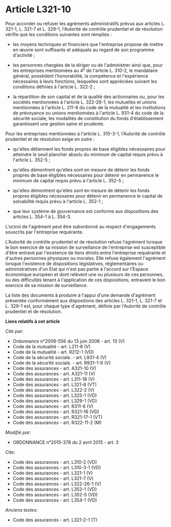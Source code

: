 # Article L321-10

Pour accorder ou refuser les agréments administratifs prévus aux articles L. 321-1, L. 321-7 et L. 329-1, l'Autorité de
contrôle prudentiel et de résolution vérifie que les conditions suivantes sont remplies :

- les moyens techniques et financiers que l'entreprise propose de mettre en œuvre sont suffisants et adéquats au regard de
son programme d'activité ;

- les personnes chargées de la diriger ou de l'administrer ainsi que, pour les entreprises mentionnées au 4° de l'article L.
310-2, le mandataire général, possèdent l'honorabilité, la compétence et l'expérience nécessaires à leurs fonctions,
lesquelles sont appréciées suivant les conditions définies à l'article L. 322-2 ;

- la répartition de son capital et de la qualité des actionnaires ou, pour les sociétés mentionnées à l'article L. 322-26-1,
les mutuelles et unions mentionnées à l'article L. 211-8 du code de la mutualité et les institutions de prévoyance ou unions
mentionnées à l'article L. 931-4 du code de la sécurité sociale, les modalités de constitution du fonds d'établissement
garantissent une gestion saine et prudente. 

Pour les entreprises mentionnées à l'article L. 310-3-1, l'Autorité de contrôle prudentiel et de résolution exige en outre :

- qu'elles détiennent les fonds propres de base éligibles nécessaires pour atteindre le seuil plancher absolu du minimum de
capital requis prévu à l'article L. 352-5 ;

- qu'elles démontrent qu'elles sont en mesure de détenir les fonds propres de base éligibles nécessaires pour détenir en
permanence le minimum de capital requis prévu à l'article L. 352-5 ;

- qu'elles démontrent qu'elles sont en mesure de détenir les fonds propres éligibles nécessaires pour détenir en permanence
le capital de solvabilité requis prévu à l'article L. 352-1 ;

- que leur système de gouvernance est conforme aux dispositions des articles L. 354-1 à L. 354-3. 

L'octroi de l'agrément peut être subordonné au respect d'engagements souscrits par l'entreprise requérante. 

L'Autorité de contrôle prudentiel et de résolution refuse l'agrément lorsque le bon exercice de sa mission de surveillance de
l'entreprise est susceptible d'être entravé par l'existence de liens étroits entre l'entreprise requérante et d'autres
personnes physiques ou morales. Elle refuse également l'agrément lorsque l'existence de dispositions législatives,
réglementaires ou administratives d'un Etat qui n'est pas partie à l'accord sur l'Espace économique européen et dont relèvent
une ou plusieurs de ces personnes, ou des difficultés tenant à l'application de ces dispositions, entravent le bon exercice
de sa mission de surveillance. 

La liste des documents à produire à l'appui d'une demande d'agrément présentée conformément aux dispositions des articles L.
321-1, L. 321-7 et L. 329-1 est, pour chaque type d'agrément, définie par l'Autorité de contrôle prudentiel et de résolution.

**Liens relatifs à cet article**

_Cité par_:

  - Ordonnance n°2008-556 du 13 juin 2008 - art. 13 (V)
  - Code de la mutualité - art. L211-8 (V)
  - Code de la mutualité - art. R212-1 (VD)
  - Code de la sécurité sociale. - art. L931-4 (V)
  - Code de la sécurité sociale. - art. R931-1-6 (V)
  - Code des assurances - art. A321-10 (V)
  - Code des assurances - art. A321-11 (V)
  - Code des assurances - art. L311-18 (V)
  - Code des assurances - art. L321-8 (VT)
  - Code des assurances - art. L322-2 (V)
  - Code des assurances - art. L325-1 (VD)
  - Code des assurances - art. L329-1 (VD)
  - Code des assurances - art. R311-6 (V)
  - Code des assurances - art. R321-16 (VD)
  - Code des assurances - art. R321-17-1 (VT)
  - Code des assurances - art. R322-11-2 (M)

_Modifié par_:

  - ORDONNANCE n°2015-378 du 2 avril 2015 - art. 3

_Cite_:

  - Code des assurances - art. L310-2 (VD)
  - Code des assurances - art. L310-3-1 (VD)
  - Code des assurances - art. L321-1 (V)
  - Code des assurances - art. L321-7 (V)
  - Code des assurances - art. L322-26-1 (V)
  - Code des assurances - art. L352-1 (VD)
  - Code des assurances - art. L352-5 (VD)
  - Code des assurances - art. L354-1 (VD)

_Anciens textes_:

  - Code des assurances - art. L321-2-1 (T)
